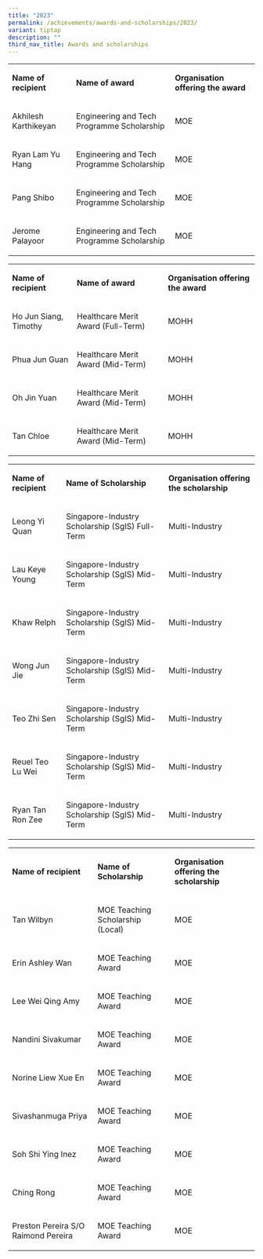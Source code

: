 ```yaml
---
title: "2023"
permalink: /achievements/awards-and-scholarships/2023/
variant: tiptap
description: ""
third_nav_title: Awards and scholarships
---
```

<table style="minWidth: 75px">
<colgroup>
<col>
<col>
<col>
</colgroup>
<tbody>
<tr>
<td rowspan="1" colspan="1">
<p><strong>Name of recipient</strong>
</p>
</td>
<td rowspan="1" colspan="1">
<p><strong>Name of award</strong>
</p>
</td>
<td rowspan="1" colspan="1">
<p><strong>Organisation offering the award</strong>
</p>
</td>
</tr>
<tr>
<td rowspan="1" colspan="1">
<p>Akhilesh Karthikeyan</p>
</td>
<td rowspan="1" colspan="1">
<p>Engineering and Tech Programme Scholarship</p>
</td>
<td rowspan="1" colspan="1">
<p>MOE</p>
</td>
</tr>
<tr>
<td rowspan="1" colspan="1">
<p>Ryan Lam Yu Hang</p>
</td>
<td rowspan="1" colspan="1">
<p>Engineering and Tech Programme Scholarship</p>
</td>
<td rowspan="1" colspan="1">
<p>MOE</p>
</td>
</tr>
<tr>
<td rowspan="1" colspan="1">
<p>Pang Shibo</p>
</td>
<td rowspan="1" colspan="1">
<p>Engineering and Tech Programme Scholarship</p>
</td>
<td rowspan="1" colspan="1">
<p>MOE</p>
</td>
</tr>
<tr>
<td rowspan="1" colspan="1">
<p>Jerome Palayoor</p>
</td>
<td rowspan="1" colspan="1">
<p>Engineering and Tech Programme Scholarship</p>
</td>
<td rowspan="1" colspan="1">
<p>MOE</p>
</td>
</tr>
</tbody>
</table>
<p></p>
<table style="minWidth: 75px">
<colgroup>
<col>
<col>
<col>
</colgroup>
<tbody>
<tr>
<td rowspan="1" colspan="1">
<p><strong>Name of recipient</strong>
</p>
</td>
<td rowspan="1" colspan="1">
<p><strong>Name of award</strong>
</p>
</td>
<td rowspan="1" colspan="1">
<p><strong>Organisation offering the award</strong>
</p>
</td>
</tr>
<tr>
<td rowspan="1" colspan="1">
<p>Ho Jun Siang, Timothy</p>
</td>
<td rowspan="1" colspan="1">
<p>Healthcare Merit Award (Full-Term)</p>
</td>
<td rowspan="1" colspan="1">
<p>MOHH</p>
</td>
</tr>
<tr>
<td rowspan="1" colspan="1">
<p>Phua Jun Guan</p>
</td>
<td rowspan="1" colspan="1">
<p>Healthcare Merit Award (Mid-Term)</p>
</td>
<td rowspan="1" colspan="1">
<p>MOHH</p>
</td>
</tr>
<tr>
<td rowspan="1" colspan="1">
<p>Oh Jin Yuan</p>
</td>
<td rowspan="1" colspan="1">
<p>Healthcare Merit Award (Mid-Term)</p>
</td>
<td rowspan="1" colspan="1">
<p>MOHH</p>
</td>
</tr>
<tr>
<td rowspan="1" colspan="1">
<p>Tan Chloe</p>
</td>
<td rowspan="1" colspan="1">
<p>Healthcare Merit Award (Mid-Term)</p>
</td>
<td rowspan="1" colspan="1">
<p>MOHH</p>
</td>
</tr>
</tbody>
</table>
<p></p>
<table style="minWidth: 75px">
<colgroup>
<col>
<col>
<col>
</colgroup>
<tbody>
<tr>
<td rowspan="1" colspan="1">
<p><strong>Name of recipient</strong>
</p>
</td>
<td rowspan="1" colspan="1">
<p><strong>Name of Scholarship</strong>
</p>
</td>
<td rowspan="1" colspan="1">
<p><strong>Organisation offering the scholarship</strong>
</p>
</td>
</tr>
<tr>
<td rowspan="1" colspan="1">
<p>Leong Yi Quan</p>
</td>
<td rowspan="1" colspan="1">
<p>Singapore-Industry Scholarship (SgIS) Full-Term</p>
</td>
<td rowspan="1" colspan="1">
<p>Multi-Industry</p>
</td>
</tr>
<tr>
<td rowspan="1" colspan="1">
<p>Lau Keye Young</p>
</td>
<td rowspan="1" colspan="1">
<p>Singapore-Industry Scholarship (SgIS) Mid-Term</p>
</td>
<td rowspan="1" colspan="1">
<p>Multi-Industry</p>
</td>
</tr>
<tr>
<td rowspan="1" colspan="1">
<p>Khaw Relph</p>
</td>
<td rowspan="1" colspan="1">
<p>Singapore-Industry Scholarship (SgIS) Mid-Term</p>
</td>
<td rowspan="1" colspan="1">
<p>Multi-Industry</p>
</td>
</tr>
<tr>
<td rowspan="1" colspan="1">
<p>Wong Jun Jie</p>
</td>
<td rowspan="1" colspan="1">
<p>Singapore-Industry Scholarship (SgIS) Mid-Term</p>
</td>
<td rowspan="1" colspan="1">
<p>Multi-Industry</p>
</td>
</tr>
<tr>
<td rowspan="1" colspan="1">
<p>Teo Zhi Sen</p>
</td>
<td rowspan="1" colspan="1">
<p>Singapore-Industry Scholarship (SgIS) Mid-Term</p>
</td>
<td rowspan="1" colspan="1">
<p>Multi-Industry</p>
</td>
</tr>
<tr>
<td rowspan="1" colspan="1">
<p>Reuel Teo Lu Wei</p>
</td>
<td rowspan="1" colspan="1">
<p>Singapore-Industry Scholarship (SgIS) Mid-Term</p>
</td>
<td rowspan="1" colspan="1">
<p>Multi-Industry</p>
</td>
</tr>
<tr>
<td rowspan="1" colspan="1">
<p>Ryan Tan Ron Zee</p>
</td>
<td rowspan="1" colspan="1">
<p>Singapore-Industry Scholarship (SgIS) Mid-Term</p>
</td>
<td rowspan="1" colspan="1">
<p>Multi-Industry</p>
</td>
</tr>
</tbody>
</table>
<p></p>
<table style="minWidth: 75px">
<colgroup>
<col>
<col>
<col>
</colgroup>
<tbody>
<tr>
<td rowspan="1" colspan="1">
<p><strong>Name of recipient</strong>
</p>
</td>
<td rowspan="1" colspan="1">
<p><strong>Name of Scholarship</strong>
</p>
</td>
<td rowspan="1" colspan="1">
<p><strong>Organisation offering the scholarship</strong>
</p>
</td>
</tr>
<tr>
<td rowspan="1" colspan="1">
<p>Tan Wilbyn</p>
</td>
<td rowspan="1" colspan="1">
<p>MOE Teaching Scholarship (Local)</p>
</td>
<td rowspan="1" colspan="1">
<p>MOE</p>
</td>
</tr>
<tr>
<td rowspan="1" colspan="1">
<p>Erin Ashley Wan</p>
</td>
<td rowspan="1" colspan="1">
<p>MOE Teaching Award</p>
</td>
<td rowspan="1" colspan="1">
<p>MOE</p>
</td>
</tr>
<tr>
<td rowspan="1" colspan="1">
<p>Lee Wei Qing Amy</p>
</td>
<td rowspan="1" colspan="1">
<p>MOE Teaching Award</p>
</td>
<td rowspan="1" colspan="1">
<p>MOE</p>
</td>
</tr>
<tr>
<td rowspan="1" colspan="1">
<p>Nandini Sivakumar</p>
</td>
<td rowspan="1" colspan="1">
<p>MOE Teaching Award</p>
</td>
<td rowspan="1" colspan="1">
<p>MOE</p>
</td>
</tr>
<tr>
<td rowspan="1" colspan="1">
<p>Norine Liew Xue En</p>
</td>
<td rowspan="1" colspan="1">
<p>MOE Teaching Award</p>
</td>
<td rowspan="1" colspan="1">
<p>MOE</p>
</td>
</tr>
<tr>
<td rowspan="1" colspan="1">
<p>Sivashanmuga Priya</p>
</td>
<td rowspan="1" colspan="1">
<p>MOE Teaching Award</p>
</td>
<td rowspan="1" colspan="1">
<p>MOE</p>
</td>
</tr>
<tr>
<td rowspan="1" colspan="1">
<p>Soh Shi Ying Inez</p>
</td>
<td rowspan="1" colspan="1">
<p>MOE Teaching Award</p>
</td>
<td rowspan="1" colspan="1">
<p>MOE</p>
</td>
</tr>
<tr>
<td rowspan="1" colspan="1">
<p>Ching Rong</p>
</td>
<td rowspan="1" colspan="1">
<p>MOE Teaching Award</p>
</td>
<td rowspan="1" colspan="1">
<p>MOE</p>
</td>
</tr>
<tr>
<td rowspan="1" colspan="1">
<p>Preston Pereira S/O Raimond Pereira</p>
</td>
<td rowspan="1" colspan="1">
<p>MOE Teaching Award</p>
</td>
<td rowspan="1" colspan="1">
<p>MOE</p>
</td>
</tr>
</tbody>
</table>
<p></p>